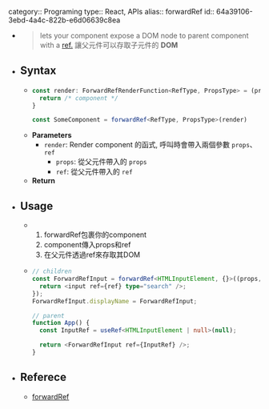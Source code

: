 category:: Programing
type:: React, APIs
alias:: forwardRef
id:: 64a39106-3ebd-4a4c-822b-e6d06639c8ea

- > lets your component expose a DOM node to parent component with a [ref.](https://react.dev/learn/manipulating-the-dom-with-refs)
  > 讓父元件可以存取子元件的 **DOM**
- ## Syntax
	- ```ts
	  const render: ForwardRefRenderFunction<RefType, PropsType> = (props, ref) => {
	    return /* component */
	  }
	  
	  const SomeComponent = forwardRef<RefType, PropsType>(render)
	  ```
	- **Parameters**
		- `render`: Render component 的函式, 呼叫時會帶入兩個參數 `props`、`ref`
			- `props`: 從父元件帶入的 `props`
			- `ref`: 從父元件帶入的 `ref`
	- **Return**
- ## Usage
	- 1. forwardRef包裹你的component
	  2. component傳入props和ref
	  3. 在父元件透過ref來存取其DOM
	- ```ts
	  // children
	  const ForwardRefInput = forwardRef<HTMLInputElement, {}>((props, ref) => {
	    return <input ref={ref} type="search" />;
	  });
	  ForwardRefInput.displayName = ForwardRefInput;
	  
	  // parent
	  function App() {
	    const InputRef = useRef<HTMLInputElement | null>(null);
	  
	    return <ForwardRefInput ref={InputRef} />;
	  }
	  ```
- ## Referece
	- [forwardRef](https://react.dev/reference/react/forwardRef)